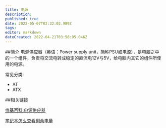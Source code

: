 ```yaml
---
title: 电源
description: 
published: true
date: 2022-05-07T02:32:02.989Z
tags: 
editor: markdown
dateCreated: 2022-04-21T03:58:05.046Z
---
```


##简介
电源供应器（英语：Power supply unit，简称PSU或电源），是电脑之中的一个组件，负责将交流电转成稳定的直流电12V与5V，给电脑内其它的组件所使用的电源。

常见分类:

- AT
- ATX

##相关链接

[维基百科:电源供应器](http://zh.wikipedia.org/wiki/%E9%9B%BB%E6%BA%90%E4%BE%9B%E6%87%89%E5%99%A8)

[笔记本怎么查看剩余电量](http://www.linuxdeepin.com/forum/6/14863)